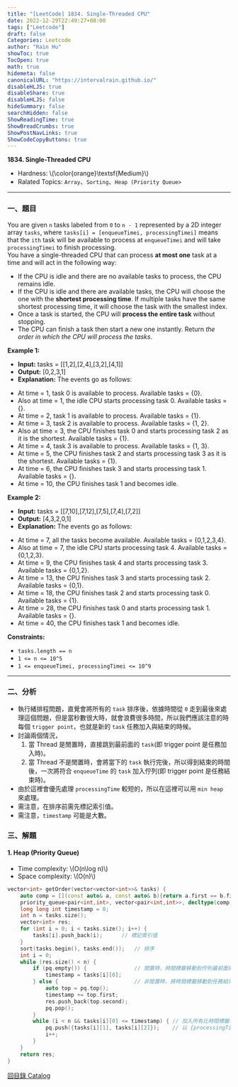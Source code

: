 ```yaml
---
title: "[LeetCode] 1834. Single-Threaded CPU"
date: 2022-12-29T22:49:27+08:00
tags: ["Leetcode"]
draft: false
Categories: Leetcode
author: "Rain Hu"
showToc: true
TocOpen: true
math: true
hidemeta: false
canonicalURL: "https://intervalrain.github.io/"
disableHLJS: true
disableShare: true
disableHLJS: false
hideSummary: false
searchHidden: false
ShowReadingTime: true
ShowBreadCrumbs: true
ShowPostNavLinks: true
ShowCodeCopyButtons: true
---
```

**1834. Single-Threaded CPU**
+ Hardness: \\(\color{orange}\textsf{Medium}\\)
+ Ralated Topics: `Array`、`Sorting`、`Heap (Priority Queue>`
---
### 一、題目
You are given `n`​​​​ tasks labeled from `0` to `n - 1` represented by a 2D integer array `tasks`, where `tasks[i] = [enqueueTimei, processingTimei]` means that the `i​​​​​​th​​​​` task will be available to process at `enqueueTimei` and will take `processingTimei` to finish processing.  
You have a single-threaded CPU that can process **at most one** task at a time and will act in the following way:  
+ If the CPU is idle and there are no available tasks to process, the CPU remains idle.  
+ If the CPU is idle and there are available tasks, the CPU will choose the one with the **shortest processing time**. If multiple tasks have the same shortest processing time, it will choose the task with the smallest index.  
+ Once a task is started, the CPU will **process the entire task** without stopping.
+ The CPU can finish a task then start a new one instantly.
Return *the order in which the CPU will process the tasks*.

**Example 1:**  
+ **Input:** tasks = [[1,2],[2,4],[3,2],[4,1]]
+ **Output:** [0,2,3,1]
+ **Explanation:** The events go as follows:   
- At time = 1, task 0 is available to process. Available tasks = {0}.  
- Also at time = 1, the idle CPU starts processing task 0. Available tasks = {}.  
- At time = 2, task 1 is available to process. Available tasks = {1}.  
- At time = 3, task 2 is available to process. Available tasks = {1, 2}.  
- Also at time = 3, the CPU finishes task 0 and starts processing task 2 as it is the shortest. Available tasks = {1}.  
- At time = 4, task 3 is available to process. Available tasks = {1, 3}.  
- At time = 5, the CPU finishes task 2 and starts processing task 3 as it is the shortest. Available tasks = {1}.  
- At time = 6, the CPU finishes task 3 and starts processing task 1. Available tasks = {}.  
- At time = 10, the CPU finishes task 1 and becomes idle.  

**Example 2:**
+ **Input:** tasks = [[7,10],[7,12],[7,5],[7,4],[7,2]]
+ **Output:** [4,3,2,0,1]
+ **Explanation:** The events go as follows:  
- At time = 7, all the tasks become available. Available tasks = {0,1,2,3,4}.  
- Also at time = 7, the idle CPU starts processing task 4. Available tasks = {0,1,2,3}.  
- At time = 9, the CPU finishes task 4 and starts processing task 3. Available tasks = {0,1,2}.  
- At time = 13, the CPU finishes task 3 and starts processing task 2. Available tasks = {0,1}.  
- At time = 18, the CPU finishes task 2 and starts processing task 0. Available tasks = {1}.  
- At time = 28, the CPU finishes task 0 and starts processing task 1. Available tasks = {}.  
- At time = 40, the CPU finishes task 1 and becomes idle.  


**Constraints:**
+ `tasks.length == n`
+ `1 <= n <= 10^5`
+ `1 <= enqueueTimei, processingTimei <= 10^9`
---

### 二、分析
+ 執行緒排程問題，直覺會將所有的 `task` 排序後，依據時間從 `0` 走到最後來處理這個問題，但是當秒數很大時，就會浪費很多時間，所以我們應該注意的時每個 `trigger point`，也就是新的 `task` 任務加入與結束的時候。
+ 討論兩個情況，
    1. 當 Thread 是閒置時，直接跳到最前面的 `task`(即 trigger point 是任務加入時)。
    2. 當 Thread 不是閒置時，會將當下的 `task` 執行完後，所以得到結束的時間後，一次將符合 `enqueueTime` 的 `task` 加入佇列(即 trigger point 是任務結束時)。
+ 由於這裡會優先處理 `processingTime` 較短的，所以在這裡可以用 `min heap` 來處理。
+ 需注意，在排序前需先標記索引值。
+ 需注意，`timestamp` 可能是大數。

### 三、解題
#### 1. Heap (Priority Queue)
+ Time complexity: \\(O(n\log n)\\)
+ Space complexity: \\(O(n)\\)
```C++
vector<int> getOrder(vector<vector<int>>& tasks) {
    auto comp = [](const auto& a, const auto& b){return a.first == b.first ? a.second > b.second : a.first > b.first;};
    priority_queue<pair<int,int>, vector<pair<int,int>>, decltype(comp)> pq(comp);  // min heap
    long long int timestamp = 0;
    int n = tasks.size();
    vector<int> res; 
    for (int i = 0; i < tasks.size(); i++) {
        tasks[i].push_back(i);      // 標記索引值
    }
    sort(tasks.begin(), tasks.end());   // 排序
    int i = 0;
    while (res.size() < n) {
        if (pq.empty()) {               // 閒置時，時間標籤移動到佇列最前面的任務
            timestamp = tasks[i][0];
        } else {                        // 非閒置時，將時間標籤移動到任務結束時
            auto top = pq.top();
            timestamp += top.first;
            res.push_back(top.second);
            pq.pop();
        }
        while (i < n && tasks[i][0] <= timestamp) { // 加入所有比時間標籤早的任務
            pq.push({tasks[i][1], tasks[i][2]});    // 以 {processingTime, index} 的方式加入 min heap
            i++;
        }
    }   
    return res;
}
```
[回目錄 Catalog](/posts/leetcode)